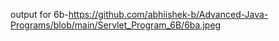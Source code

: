 output for 6b-https://github.com/abhiishek-b/Advanced-Java-Programs/blob/main/Servlet_Program_6B/6ba.jpeg
